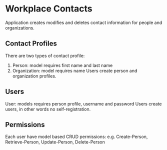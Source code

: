 Workplace Contacts
========

Application creates modifies and deletes contact information for people and organizations.

Contact Profiles
--------
There are two types of contact profile:
1. Person: model requires first name and last name
2. Organization: model requires name
Users create person and organization profiles.

Users
--------
User: models requires person profile, username and password
Users create users, in other words no self-registration.

Permissions
--------
Each user have model based CRUD permissions: e.g. Create-Person, Retrieve-Person, Update-Person, Delete-Person
